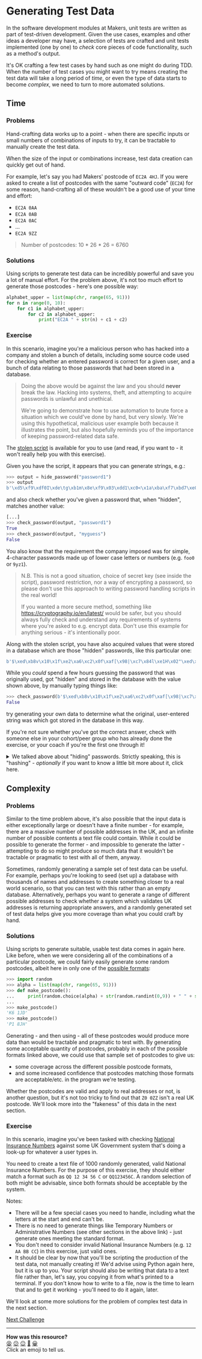 # Generating Test Data

In the software development modules at Makers, unit tests are written as part of
test-driven development. Given the use cases, examples and other ideas a
developer may have, a selection of tests are crafted and unit tests implemented
(one by one) to *check* core pieces of code functionality, such as a method's
output.

It's OK crafting a few test cases by hand such as one might do during TDD. When
the number of test cases you might want to try means creating the test data will
take a long period of *time*, or even the type of data starts to become
*complex*, we need to turn to more automated solutions.

## Time

### Problems

Hand-crafting data works up to a point - when there are specific inputs or small
numbers of combinations of inputs to try, it can be tractable to manually create
the test data.

When the size of the input or combinations increase, test data creation can
quickly get out of hand.

For example, let's say you had Makers' postcode of `EC2A 4HJ`. If you were asked
to create a list of postcodes with the same "outward code" (`EC2A`) for some
reason, hand-crafting all of these wouldn't be a good use of your time and
effort:

* `EC2A 0AA`
* `EC2A 0AB`
* `EC2A 0AC`
* ...
* `EC2A 9ZZ`

> Number of postcodes: 10 * 26 * 26 = 6760

### Solutions

Using scripts to generate test data can be incredibly powerful and save you a
lot of manual effort. For the problem above, it's not too much effort to
generate those postcodes - here's one possible way:

```python
alphabet_upper = list(map(chr, range(65, 91)))
for n in range(0, 10):
    for c1 in alphabet_upper:
        for c2 in alphabet_upper:
            print("EC2A " + str(n) + c1 + c2)
```

### Exercise

In this scenario, imagine you're a malicious person who has hacked into a
company and stolen a bunch of details, including some source code used for
checking whether an entered password is correct for a given user, and a bunch of
data relating to those passwords that had been stored in a database.

> Doing the above would be against the law and you should **never** break the
> law. Hacking into systems, theft, and attempting to acquire passwords is
> unlawful and unethical.
> 
> We're going to demonstrate how to use automation to brute force a situation
> which we could've done by hand, but very slowly. We're using this
> hypothetical, malicious user example both because it illustrates the point,
> but also hopefully reminds you of the importance of keeping password-related
> data safe.

The [stolen script](./01_resources/password_handler.py) is available for you to
use (and read, if you want to - it won't really help you with this exercise).

Given you have the script, it appears that you can generate strings, e.g.:

```python
>>> output = hide_password("password1")
>>> output
b'\xd5\xf9\xdf0I\xde\tg\xb1m\x8e\xf9\x03\xdd1\xc0<\x1a\xba\xf7\xbd7\xe0t:N\xe1\xd3@\xbdS\xd7'
```

and also check whether you've given a password that, when "hidden", matches
another value:

```python
[...]
>>> check_password(output, "password1")
True
>>> check_password(output, "myguess")
False
```

You also know that the requirement the company imposed was for simple,
4-character passwords made up of lower case letters or numbers (e.g. `foo0` or
`9yz1`).

> N.B. This is not a good situation, choice of secret key (see inside the
> script), password restriction, nor a way of encrypting a password, so please
> don't use this approach to writing password handling scripts in the real
> world!
> 
> If you wanted a more secure method, something like
> https://cryptography.io/en/latest/ would be safer, but you should always fully
> check and understand any requirements of systems where you're asked to e.g.
> encrypt data. Don't use this example for anything serious - it's intentionally
> poor.

Along with the stolen script, you have also acquired values that were stored in
a database which are those "hidden" passwords, like this particular one:

```python
b'$\xed\xb8v\x10\x1f\xe2\xa6\xc2\x0f\xaf[\x98|\xc7\x84l\xe1H\x02"\xed\xbf\xde\xd7>/;.\x9bI\xdf'
```

While you *could* spend a few hours guessing the password that was originally
used, got "hidden" and stored in the database with the value shown above, by
manually typing things like:

```python
>>> check_password(b'$\xed\xb8v\x10\x1f\xe2\xa6\xc2\x0f\xaf[\x98|\xc7\x84l\xe1H\x02"\xed\xbf\xde\xd7>/;.\x9bI\xdf', "0000")
False
```

try generating your own data to determine what the original, user-entered string
was which got stored in the database in this way.

If you're not sure whether you've got the correct answer, check with someone
else in your cohort/peer group who has already done the exercise, or your coach
if you're the first one through it!

<!-- OMITTED -->

<details>
  <summary>We talked above about "hiding" passwords. Strictly speaking, this is "hashing" - <i>optionally</i> if you want to know a little bit more about it, click here.</summary>

  ---

  We've used the concept of hiding passwords above because that's what's
  visually happening here - a plain text password is being hidden, to a certain
  extent, from view by signing the data using a key and a hashing algorithm.

  Hashing transforms something like a string into some other value and has many
  different uses, including storing and retrieving information more efficiently
  from a database. You can do some more research into hashing if you want -
  there are plenty of explanations and articles out there - but it's not
  required reading.
  
  ---
</details>

## Complexity

### Problems

Similar to the time problem above, it's also possible that the input data is
either exceptionally large or doesn't have a finite number - for example, there
are a massive number of possible addresses in the UK, and an infinite number of
possible contents a text file could contain. While it could be possible to
generate the former - and impossible to generate the latter - attempting to do
so might produce so much data that it wouldn't be tractable or pragmatic to test
with all of them, anyway.

Sometimes, randomly generating a sample set of test data can be useful. For
example, perhaps you're looking to seed (set up) a database with thousands of
names and addresses to create something closer to a real world scenario, so that
you can test with this rather than an empty database. Alternatively, perhaps you
want to generate a range of different possible addresses to check whether a
system which validates UK addresses is returning appropriate answers, and a
randomly generated set of test data helps give you more coverage than what you
could craft by hand.

### Solutions

Using scripts to generate suitable, usable test data comes in again here. Like
before, when we were considering all of the combinations of a particular
postcode, we could fairly easily generate some random postcodes, albeit here in
only one of the [possible
formats](https://en.wikipedia.org/wiki/Postcodes_in_the_United_Kingdom#Validation):

```python
>>> import random
>>> alpha = list(map(chr, range(65, 91)))
>>> def make_postcode():
...     print(random.choice(alpha) + str(random.randint(0,9)) + " " + str(random.randint(0,9)) + random.choice(alpha) + random.choice(alpha))
... 
>>> make_postcode()
'K6 1JD'
>>> make_postcode()
'P1 8JH'
```

Generating - and then using - all of these postcodes would produce more data
than would be tractable and pragmatic to test with. By generating some
acceptable quantity of postcodes, probably in each of the possible formats
linked above, we could use that sample set of postcodes to give us:

* some coverage across the different possible postcode formats,
* and some increased confidence that postcodes matching those formats are
  acceptable/etc. in the program we're testing.

Whether the postcodes are valid and apply to real addresses or not, is another
question, but it's not too tricky to find out that `Z0 0ZZ` isn't a real UK
postcode. We'll look more into the "fakeness" of this data in the next section.

### Exercise

In this scenario, imagine you've been tasked with checking [National Insurance
Numbers](https://en.wikipedia.org/wiki/National_Insurance_number#Format) against
some UK Government system that's doing a look-up for whatever a user types in.

You need to create a text file of 1000 randomly generated, valid National
Insurance Numbers. For the purpose of this exercise, they should either match a
format such as `QQ 12 34 56 C` or `QQ123456C`. A random selection of both might
be advisable, since both formats should be acceptable by the system.

Notes:
* There will be a few special cases you need to handle, including what the
  letters at the start and end can't be.
* There is no need to generate things like Temporary Numbers or Administrative
  Numbers (see other sections in the above link) - just generate ones meeting
  the standard format.
* You don't need to consider invalid National Insurance Numbers (e.g. `12 AA BB
  CC`) in this exercise, just valid ones.
* It should be clear by now that you'll be scripting the production of the test
  data, not manually creating it! We'd advise using Python again here, but it is
  up to you. Your script should also be writing that data to a text file rather
  than, let's say, you copying it from what's printed to a terminal. If you
  don't know how to write to a file, now is the time to learn that and to get it
  working - you'll need to do it again, later.

We'll look at some more solutions for the problem of complex test data in the
next section.


[Next Challenge](02_fake_data.md)

<!-- BEGIN GENERATED SECTION DO NOT EDIT -->

---

**How was this resource?**  
[😫](https://airtable.com/shrUJ3t7KLMqVRFKR?prefill_Repository=makersacademy%2Fextending-testing&prefill_File=phase2%2F01_generating_test_data.md&prefill_Sentiment=😫) [😕](https://airtable.com/shrUJ3t7KLMqVRFKR?prefill_Repository=makersacademy%2Fextending-testing&prefill_File=phase2%2F01_generating_test_data.md&prefill_Sentiment=😕) [😐](https://airtable.com/shrUJ3t7KLMqVRFKR?prefill_Repository=makersacademy%2Fextending-testing&prefill_File=phase2%2F01_generating_test_data.md&prefill_Sentiment=😐) [🙂](https://airtable.com/shrUJ3t7KLMqVRFKR?prefill_Repository=makersacademy%2Fextending-testing&prefill_File=phase2%2F01_generating_test_data.md&prefill_Sentiment=🙂) [😀](https://airtable.com/shrUJ3t7KLMqVRFKR?prefill_Repository=makersacademy%2Fextending-testing&prefill_File=phase2%2F01_generating_test_data.md&prefill_Sentiment=😀)  
Click an emoji to tell us.

<!-- END GENERATED SECTION DO NOT EDIT -->
